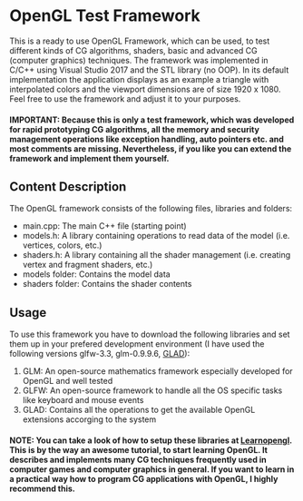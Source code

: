 # OpenGL Test Framework

This is a ready to use OpenGL Framework, which can be used, to test different kinds of CG algorithms, shaders, basic and advanced CG (computer graphics) techniques. The framework was implemented in C/C++ using Visual Studio 2017 and the STL library (no OOP). In its default implementation the application displays as an example a triangle with interpolated colors and the viewport dimensions are of size 1920 x 1080. Feel free to use the framework and adjust it to your purposes. 

#### IMPORTANT: Because this is only a test framework, which was developed for rapid prototyping CG algorithms, all the memory and security management operations like exception handling, auto pointers etc. and most comments are missing. Nevertheless, if you like you can extend the framework and implement them yourself. 

## Content Description
The OpenGL framework consists of the following files, libraries and folders:
* main.cpp: The main C++ file (starting point)
* models.h: A library containing operations to read data of the model (i.e. vertices, colors, etc.)
* shaders.h: A library containing all the shader management (i.e. creating vertex and fragment shaders, etc.) 
* models folder: Contains the model data
* shaders folder: Contains the shader contents

## Usage
To use this framework you have to download the following libraries and set them up in your prefered development environment (I have used the following versions glfw-3.3, glm-0.9.9.6, [GLAD](https://glad.dav1d.de/)):
1. GLM: An open-source mathematics framework especially developed for OpenGL and well tested
2. GLFW: An open-source framework to handle all the OS specific tasks like keyboard and mouse events
3. GLAD: Contains all the operations to get the available OpenGL extensions accorging to the system

#### NOTE: You can take a look of how to setup these libraries at [Learnopengl](https://learnopengl.com/Introduction). This is by the way an awesome tutorial, to start learning OpenGL. It describes and implements many CG techniques frequently used in computer games and computer graphics in general. If you want to learn in a practical way how to program CG applications with OpenGL, I highly recommend this.